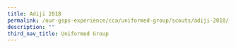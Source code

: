```yaml
---
title: Adiji 2018
permalink: /our-gsps-experience/cca/uniformed-group/scouts/adiji-2018/
description: ""
third_nav_title: Uniformed Group
---
```

